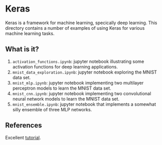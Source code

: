 # Keras
Keras is a framework for machine learning, specically deep learning.
This directory contains a number of examples of using Keras for various
machine learning tasks.

## What is it?
1. `activation_functions.ipynb`: jupyter notebook illustrating some
    activation functions for deep learning applications.
1. `mnist_data_exploration.ipynb`: jupyter notebook exploring the MNIST
    data set.
1. `mnist_mlp.ipynb`: jupyter notebook implementing two multilayer
    perceptron models to learn the MNIST data set.
1. `mnist_cnn.ipynb`: jupyter notebook implementing two convolutional
    neural network models to learn the MNIST data set.
1. `mnist_ensemble.ipynb`: jupyter notebook that implements a somewhat
    silly ensemble of three MLP networks.

## References
Excellent [tutorial](https://github.com/leriomaggio/deep-learning-keras-tensorflow).
